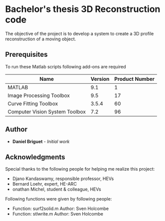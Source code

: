 # Bachelor's thesis 3D Reconstruction code
The objective of the project is to develop a system to create a 3D profile reconstruction of a moving object.


## Prerequisites
To run these Matlab scripts following add-ons are required

|Name                          |Version      |Product Number|
|------------------------------|-------------|--------------|
|MATLAB                        |9.1          |1             |
|Image Processing Toolbox      |9.5          |17            |
|Curve Fitting Toolbox         |3.5.4        |60            |
|Computer Vision System Toolbox|7.2          |96            |

## Author

* **Daniel Briguet** - *Initial work*

## Acknowledgments

Special thanks to the following people for helping me realize this project:
* Djano Kandaswamy, responsible professor, HEVs
* Bernard Loehr, expert, HE-ARC
* onathan Michel, student & colleague, HEVs

Following functions were given by following people:
* Function: surf2solid.m	Author: Sven Holcombe
* Function: stlwrite.m	Author: Sven Holcombe